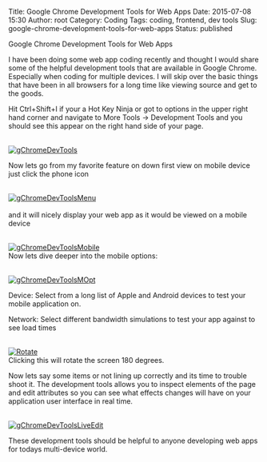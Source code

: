 Title: Google Chrome Development Tools for Web Apps
Date: 2015-07-08 15:30
Author: root
Category: Coding
Tags: coding, frontend, dev tools
Slug: google-chrome-development-tools-for-web-apps
Status: published

Google Chrome Development Tools for Web Apps  

I have been doing some web app coding recently and thought I would share some of the helpful development tools that are available in Google Chrome. Especially when coding for multiple devices. I will skip over the basic things that have been in all browsers for a long time like viewing source and get to the goods.

Hit Ctrl+Shift+I if your a Hot Key Ninja or got to options in the upper right hand corner and navigate to More Tools -\> Development Tools and you should see this appear on the right hand side of your page.

[  
![gChromeDevTools](https://web-beta.archive.org/web/20150812220856im_/https://codeholics.com/wp-content/uploads/Selection_518-253x300.png)
](https://web-beta.archive.org/web/20150812220856/https://codeholics.com/wp-content/uploads/Selection_518.png)

Now lets go from my favorite feature on down first view on mobile device just click the phone icon

[  
![gChromeDevToolsMenu](https://web-beta.archive.org/web/20150812220856im_/https://codeholics.com/wp-content/uploads/Selection_519.png)  
](https://web-beta.archive.org/web/20150812220856/https://codeholics.com/wp-content/uploads/Selection_519.png)  
and it will nicely display your web app as it would be viewed on a mobile device

[  
![gChromeDevToolsMobile](https://web-beta.archive.org/web/20150812220856im_/https://codeholics.com/wp-content/uploads/Selection_520-228x300.png)
](https://web-beta.archive.org/web/20150812220856/https://codeholics.com/wp-content/uploads/Selection_520.png)  
Now lets dive deeper into the mobile options:

[  
![gChromeDevToolsMOpt](https://web-beta.archive.org/web/20150812220856im_/https://codeholics.com/wp-content/uploads/Selection_521.png)  
](https://web-beta.archive.org/web/20150812220856/https://codeholics.com/wp-content/uploads/Selection_521.png)

Device: Select from a long list of Apple and Android devices to test your mobile application on.

Network: Select different bandwidth simulations to test your app against to see load times

[  
![Rotate](https://web-beta.archive.org/web/20150812220856im_/https://codeholics.com/wp-content/uploads/Selection_522.png) 
](https://web-beta.archive.org/web/20150812220856/https://codeholics.com/wp-content/uploads/Selection_522.png)  
Clicking this will rotate the screen 180 degrees.

Now lets say some items or not lining up correctly and its time to trouble shoot it. The development tools allows you to inspect elements of the page and edit attributes so you can see what effects changes will have on your application user interface in real time.

[  
![gChromeDevToolsLiveEdit](https://web-beta.archive.org/web/20150812220856im_/https://codeholics.com/wp-content/uploads/Selection_524-1024x338.png)
](https://web-beta.archive.org/web/20150812220856/https://codeholics.com/wp-content/uploads/Selection_524.png)

These development tools should be helpful to anyone developing web apps for todays multi-device world.
